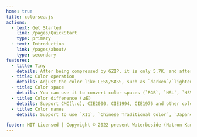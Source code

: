 ```yaml
---
home: true
title: colorsea.js
actions:
  - text: Get Started
    link: /pages/QuickStart
    type: primary
  - text: Introduction
    link: /pages/about/
    type: secondary
features:
  - title: Tiny
    details: After being compressed by GZIP, it is only 5.7K, and after decompression, it is only about 15K
  - title: Color operation
    details: Adjust the color like LESS/SASS, such as `darken`/`lighten`, `saturate`/`desaturate`, `spin`, `fadeIn`/`fadeOut`, `mix` and other methods, easy to use.
  - title: Color space
    details: You can use it to convert color spaces (`RGB`, `HSL`, `HSV`, `HSI`, `HWB`, `XYZ`, `LAB`, `LCH`, `xyY`).
  - title: Color difference (⊿E)
    details: Support CMC(l:c), CIE2000, CIE1994, CIE1976 and other color difference query
  - title: Color names
    details: Support to use `X11`, `Chinese Traditional Color`, `Japanese Traditional Color` types of color names to get the colors. you can also customize the color names.

footer: MIT Licensed | Copyright © 2022-present Waterbeside (Natron Kan)
---
```

